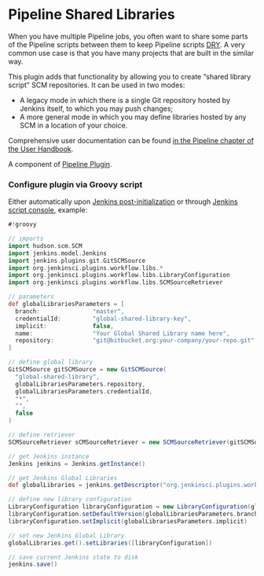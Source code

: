 # Pipeline Shared Libraries

When you have multiple Pipeline jobs, you often want to share some parts of the Pipeline
scripts between them to keep Pipeline scripts [DRY](http://en.wikipedia.org/wiki/Don't_repeat_yourself).
A very common use case is that you have many projects that are built in the similar way.

This plugin adds that functionality by allowing you to create “shared
library script” SCM repositories. It can be used in two modes:

-   A legacy mode in which there is a single Git repository hosted by
    Jenkins itself, to which you may push changes;
-   A more general mode in which you may define libraries hosted by any
    SCM in a location of your choice.

Comprehensive user documentation can be found [in the Pipeline chapter
of the User
Handbook](https://jenkins.io/doc/book/pipeline/shared-libraries/).

A component of [Pipeline
Plugin](https://plugins.jenkins.io/workflow-aggregator).

### **Configure plugin via Groovy script**

Either automatically upon [Jenkins
post-initialization](https://wiki.jenkins.io/display/JENKINS/Post-initialization+script) or
through [Jenkins script
console](https://wiki.jenkins.io/display/JENKINS/Jenkins+Script+Console),
example:

``` groovy
#!groovy

// imports
import hudson.scm.SCM
import jenkins.model.Jenkins
import jenkins.plugins.git.GitSCMSource
import org.jenkinsci.plugins.workflow.libs.*
import org.jenkinsci.plugins.workflow.libs.LibraryConfiguration
import org.jenkinsci.plugins.workflow.libs.SCMSourceRetriever

// parameters
def globalLibrariesParameters = [
  branch:               "master",
  credentialId:         "global-shared-library-key",
  implicit:             false,
  name:                 "Your Global Shared Library name here",
  repository:           "git@bitbucket.org:your-company/your-repo.git"
]

// define global library
GitSCMSource gitSCMSource = new GitSCMSource(
  "global-shared-library",
  globalLibrariesParameters.repository,
  globalLibrariesParameters.credentialId,
  "*",
  "",
  false
)

// define retriever
SCMSourceRetriever sCMSourceRetriever = new SCMSourceRetriever(gitSCMSource)

// get Jenkins instance
Jenkins jenkins = Jenkins.getInstance()

// get Jenkins Global Libraries
def globalLibraries = jenkins.getDescriptor("org.jenkinsci.plugins.workflow.libs.GlobalLibraries")

// define new library configuration
LibraryConfiguration libraryConfiguration = new LibraryConfiguration(globalLibrariesParameters.name, sCMSourceRetriever)
libraryConfiguration.setDefaultVersion(globalLibrariesParameters.branch)
libraryConfiguration.setImplicit(globalLibrariesParameters.implicit)

// set new Jenkins Global Library
globalLibraries.get().setLibraries([libraryConfiguration])

// save current Jenkins state to disk
jenkins.save()
```